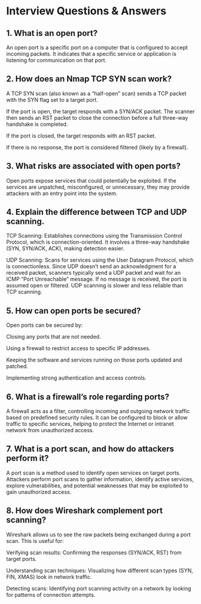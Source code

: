 # Interview Questions & Answers

## 1. What is an open port?
An open port is a specific port on a computer that is configured to accept incoming packets. It indicates that a specific service or application is listening for communication on that port.

## 2. How does an Nmap TCP SYN scan work?
A TCP SYN scan (also known as a “half-open” scan) sends a TCP packet with the SYN flag set to a target port.

If the port is open, the target responds with a SYN/ACK packet. The scanner then sends an RST packet to close the connection before a full three-way handshake is completed.

If the port is closed, the target responds with an RST packet.

If there is no response, the port is considered filtered (likely by a firewall).

## 3. What risks are associated with open ports?
Open ports expose services that could potentially be exploited. If the services are unpatched, misconfigured, or unnecessary, they may provide attackers with an entry point into the system.

## 4. Explain the difference between TCP and UDP scanning.

TCP Scanning: Establishes connections using the Transmission Control Protocol, which is connection-oriented. It involves a three-way handshake (SYN, SYN/ACK, ACK), making detection easier.

UDP Scanning: Scans for services using the User Datagram Protocol, which is connectionless. Since UDP doesn’t send an acknowledgment for a received packet, scanners typically send a UDP packet and wait for an ICMP “Port Unreachable” message. If no message is received, the port is assumed open or filtered. UDP scanning is slower and less reliable than TCP scanning.

## 5. How can open ports be secured?
Open ports can be secured by:

Closing any ports that are not needed.

Using a firewall to restrict access to specific IP addresses.

Keeping the software and services running on those ports updated and patched.

Implementing strong authentication and access controls.

## 6. What is a firewall’s role regarding ports?
A firewall acts as a filter, controlling incoming and outgoing network traffic based on predefined security rules. It can be configured to block or allow traffic to specific services, helping to protect the Internet or intranet network from unauthorized access.

## 7. What is a port scan, and how do attackers perform it?
A port scan is a method used to identify open services on target ports. Attackers perform port scans to gather information, identify active services, explore vulnerabilities, and potential weaknesses that may be exploited to gain unauthorized access.

## 8. How does Wireshark complement port scanning?
Wireshark allows us to see the raw packets being exchanged during a port scan. This is useful for:

Verifying scan results: Confirming the responses (SYN/ACK, RST) from target ports.

Understanding scan techniques: Visualizing how different scan types (SYN, FIN, XMAS) look in network traffic.

Detecting scans: Identifying port scanning activity on a network by looking for patterns of connection attempts.

